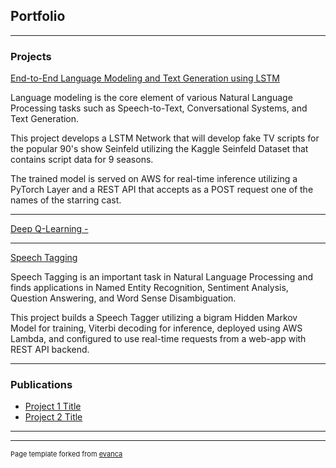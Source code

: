 ## Portfolio

---

### Projects 

[End-to-End Language Modeling and Text Generation using LSTM](/sample_page)

Language modeling is the core element of various Natural Language Processing tasks such as Speech-to-Text, Conversational Systems, and Text Generation.
<br>

This project develops a LSTM Network that will develop fake TV scripts for the popular 90's show Seinfeld utilizing the Kaggle Seinfeld Dataset that contains script data for 9 seasons.
<br>

The trained model is served on AWS for real-time inference utilizing a PyTorch Layer and a REST API that accepts as a POST request one of the names of the starring cast.  

---
[Deep Q-Learning - ](/pdf/sample_presentation.pdf)


---
[Speech Tagging](https://htmlpreview.github.io/?https://github.com/bhargavsaidasari/Speech-Tagging-Web-App/blob/master/index.html)

Speech Tagging is an important task in Natural Language Processing and finds applications in Named Entity Recognition, Sentiment Analysis, Question Answering, and Word Sense Disambiguation. 
<br>

This project builds a Speech Tagger utilizing a bigram Hidden Markov Model for training, Viterbi decoding for inference, deployed using AWS Lambda, and configured to use real-time requests from a web-app with REST API backend. 

---

### Publications

- [Project 1 Title](http://example.com/)
- [Project 2 Title](http://example.com/)
---




---
<p style="font-size:11px">Page template forked from <a href="https://github.com/evanca/quick-portfolio">evanca</a></p>
<!-- Remove above link if you don't want to attibute -->
